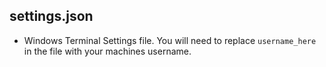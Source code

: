 ## settings.json
- Windows Terminal Settings file. You will need to replace `username_here` in the file with your machines username.
